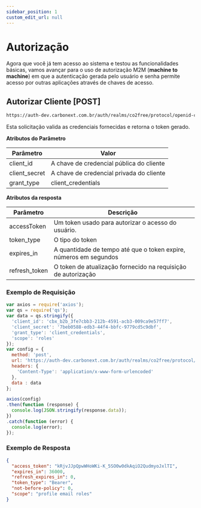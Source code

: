 ```yaml
---
sidebar_position: 1
custom_edit_url: null
---
```


# Autorização

Agora que você já tem acesso ao sistema e testou as funcionalidades básicas, vamos avançar para o uso de autorização M2M (**machine to machine**) em que a autenticação gerada pelo usuário e senha permite acesso por outras aplicações através de chaves de acesso.

## Autorizar Cliente [POST]

```md title="BASE URL"
https://auth-dev.carbonext.com.br/auth/realms/co2free/protocol/openid-connect/token
```

Esta solicitação valida as credenciais fornecidas e retorna o token gerado.

**Atributos do Parâmetro**

| Parâmetro    | Valor                                |
| ------------ | ---------------------------------------- |
| client_id     | A chave de credencial pública do cliente |
| client_secret | A chave de credencial privada do cliente |
| grant_type | client_credentials |

**Atributos da resposta**

| Parâmetro     | Descrição                                                         |
| ------------- | ----------------------------------------------------------------- |
| accessToken   | Um token usado para autorizar o acesso do usuário.                |
| token_type    | O tipo do token                                                   |
| expires_in    | A quantidade de tempo até que o token expire, números em segundos |
| refresh_token | O token de atualização fornecido na requisição de autorização     |


### Exemplo de Requisição

```javascript
var axios = require('axios');
var qs = require('qs');
var data = qs.stringify({
  'client_id': 'cbx_b2b_3fe7cbb3-212b-4591-acb3-009ca9e57ff7',
  'client_secret': '7beb0588-edb3-44f4-bbfc-9779cd5c9dbf',
  'grant_type': 'client_credentials',
  'scope': 'roles' 
});
var config = {
  method: 'post',
  url: 'https://auth-dev.carbonext.com.br/auth/realms/co2free/protocol/openid-connect/token',
  headers: { 
    'Content-Type': 'application/x-www-form-urlencoded'
  },
  data : data
};

axios(config)
.then(function (response) {
  console.log(JSON.stringify(response.data));
})
.catch(function (error) {
  console.log(error);
});
```

### Exemplo de Resposta

```json
{
  "access_token": "kRjvJJpQpwWHoWKi-K_5SO0w0dkAqiO2QudmyoJxlTI",
  "expires_in": 36000,
  "refresh_expires_in": 0,
  "token_type": "Bearer",
  "not-before-policy": 0,
  "scope": "profile email roles"
}
```

<!--
```md title="BODY urlencoded"
client_id: {{client_id}}
client_secret: {{client_secret}}
grant_type: client_credentials
scope: offline_access
```
## Atualizar Token [POST]

```md title="BASE URL"
https://auth.carbonext.com.br/connect/token
```

Este endpoint permite o usuário solicitar um novo token quando a validade do seu token atual expirar.

**Atributos do Parâmetro**

| Parâmetro     | Descrição                                                   |
| ------------- | ----------------------------------------------------------- |
| refresh_token | O token de atualização fornecido na resposta de autorização |

### Exemplo de Requisição

```javascript
curl -X POST 'https://auth.carbonext.com.br/connect/token' \
--data-urlencode 'grant_type=refresh_token' \
--data-urlencode 'refresh_token={{refresh_token}}' \
--data-urlencode 'client_id={{client_id}}' \
--data-urlencode 'client_secret={{client_secret}}'
```

### Exemplo de Resposta

```json
{
  "access_token": "_OAiP7ySFVRf6_KE-8u9AcXjZQJQXhfRUkq_E0Zr1Mk",
  "token_type": "Bearer",
  "expires_in": 3595,
  "scope": "offline_access",
  "refresh_token": "5iI6Zo9QmJ3-bcmRTtH6ICdzjG-K2usMRKld0KrJRxw"
}
```

```md title="BODY urlencoded"
grant_type: refresh_token
refresh_token: {{refresh_token}}
client_id: {{client_id}}
client_secret: {{client_secret}}
``` -->

<!-- ## Informações de Usuário [GET]

```md title="BASE URL"
https://auth.carbonext.com.br/connect/userinfo
```

Uma solicitação que recupera informações do usuário (ou chave da aplicação).

**Atributos de resposta**

| Atributos             | Descrição                                                                 |
| --------------------- | ------------------------------------------------------------------------- |
| clientId              | A identificação do cliente (chave pública)                                |
| userId                | A identificação do usuário                                                |
| name                  | O nome do usuário                                                         |
| email                 | O e-mail do usuário                                                       |
| isEmailValid          | Um booleano para identificar se o e-mail do usuário foi verificado        |
| customerId            | O ID do cliente ao qual o usuário ou aplicação está relacionado           |
| customerApplicationId | O ID da aplicação do cliente (chave)                                      |
| customerTaxId         | Número do documento fiscal do cliente                                     |
| customerLegalName     | O nome legal do cliente                                                   |
| permissions           | Uma matriz contendo as chaves de permissões para o usuário (ou aplicação) |

### Exemplo de Requisição

```javascript
curl -X GET 'https://auth.carbonext.com.br/connect/userinfo' \
    -H 'Content-Type: application/json' \
    -H 'Authorization: Bearer {token}'
```

### Exemplo de Resposta

```json
{
  "clientId": "5d7aac18-f566-49ec-b6cb-48e533d0d262",
  "userId": null,
  "name": null,
  "email": "exemplo.req@email.com",
  "isEmailValid": false,
  "customerId": "c892597a-997c-4a6f-a4cf-6e370240edff",
  "customerApplicationId": "ef04cbdc-5197-4812-a910-0d5253b4b2f5",
  "customerTaxId": "10.203.485/0001-74",
  "customerLegalName": "Carbon Teste",
  "permissions": [
    "certificates_read",
    "customerApplication_read",
    "customerApplication_write",
    "financial_read",
    "financial_write",
    "orders_read",
    "orders_write",
    "users_read",
    "users_write"
  ]
}
``` -->
